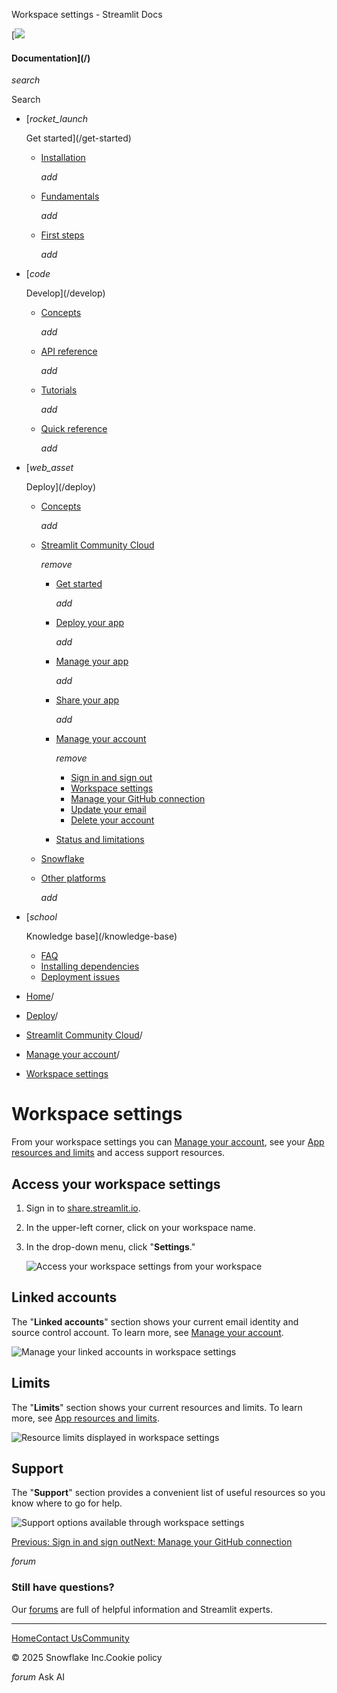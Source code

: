 ﻿Workspace settings - Streamlit Docs

[![](/logo.svg)

#### Documentation](/)

*search*

Search

* [*rocket\_launch*

  Get started](/get-started)
  + [Installation](/get-started/installation)

    *add*
  + [Fundamentals](/get-started/fundamentals)

    *add*
  + [First steps](/get-started/tutorials)

    *add*
* [*code*

  Develop](/develop)
  + [Concepts](/develop/concepts)

    *add*
  + [API reference](/develop/api-reference)

    *add*
  + [Tutorials](/develop/tutorials)

    *add*
  + [Quick reference](/develop/quick-reference)

    *add*
* [*web\_asset*

  Deploy](/deploy)
  + [Concepts](/deploy/concepts)

    *add*
  + [Streamlit Community Cloud](/deploy/streamlit-community-cloud)

    *remove*

    - [Get started](/deploy/streamlit-community-cloud/get-started)

      *add*
    - [Deploy your app](/deploy/streamlit-community-cloud/deploy-your-app)

      *add*
    - [Manage your app](/deploy/streamlit-community-cloud/manage-your-app)

      *add*
    - [Share your app](/deploy/streamlit-community-cloud/share-your-app)

      *add*
    - [Manage your account](/deploy/streamlit-community-cloud/manage-your-account)

      *remove*

      * [Sign in and sign out](/deploy/streamlit-community-cloud/manage-your-account/sign-in-sign-out)
      * [Workspace settings](/deploy/streamlit-community-cloud/manage-your-account/workspace-settings)
      * [Manage your GitHub connection](/deploy/streamlit-community-cloud/manage-your-account/manage-your-github-connection)
      * [Update your email](/deploy/streamlit-community-cloud/manage-your-account/update-your-email)
      * [Delete your account](/deploy/streamlit-community-cloud/manage-your-account/delete-your-account)
    - [Status and limitations](/deploy/streamlit-community-cloud/status)
  + [Snowflake](/deploy/snowflake)
  + [Other platforms](/deploy/tutorials)

    *add*
* [*school*

  Knowledge base](/knowledge-base)
  + [FAQ](/knowledge-base/using-streamlit)
  + [Installing dependencies](/knowledge-base/dependencies)
  + [Deployment issues](/knowledge-base/deploy)

* [Home](/)/
* [Deploy](/deploy)/
* [Streamlit Community Cloud](/deploy/streamlit-community-cloud)/
* [Manage your account](/deploy/streamlit-community-cloud/manage-your-account)/
* [Workspace settings](/deploy/streamlit-community-cloud/manage-your-account/workspace-settings)

Workspace settings
==================

From your workspace settings you can [Manage your account](/deploy/streamlit-community-cloud/manage-your-account), see your [App resources and limits](/deploy/streamlit-community-cloud/manage-your-app#app-resources-and-limits) and access support resources.

Access your workspace settings
------------------------------

1. Sign in to [share.streamlit.io](https://share.streamlit.io).
2. In the upper-left corner, click on your workspace name.
3. In the drop-down menu, click "**Settings**."

   ![Access your workspace settings from your workspace](/images/streamlit-community-cloud/account-settings-header.png)

Linked accounts
---------------

The "**Linked accounts**" section shows your current email identity and source control account. To learn more, see [Manage your account](/deploy/streamlit-community-cloud/manage-your-account).

![Manage your linked accounts in workspace settings](/images/streamlit-community-cloud/workspace-settings-linked-accounts.png)

Limits
------

The "**Limits**" section shows your current resources and limits. To learn more, see [App resources and limits](/deploy/streamlit-community-cloud/manage-your-app#app-resources-and-limits).

![Resource limits displayed in workspace settings](/images/streamlit-community-cloud/workspace-settings-limits.png)

Support
-------

The "**Support**" section provides a convenient list of useful resources so you know where to go for help.

![Support options available through workspace settings](/images/streamlit-community-cloud/workspace-settings-support.png)

[Previous: Sign in and sign out](/deploy/streamlit-community-cloud/manage-your-account/sign-in-sign-out)[Next: Manage your GitHub connection](/deploy/streamlit-community-cloud/manage-your-account/manage-your-github-connection)

*forum*

### Still have questions?

Our [forums](https://discuss.streamlit.io) are full of helpful information and Streamlit experts.

---

[Home](/)[Contact Us](mailto:hello@streamlit.io?subject=Contact%20from%20documentation%20)[Community](https://discuss.streamlit.io)

© 2025 Snowflake Inc.Cookie policy

*forum* Ask AI
